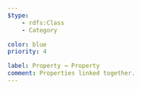```yaml
---
$type: 
    - rdfs:Class
    - Category

color: blue
priority: 4

label: Property → Property
comment: Properties linked together.
---
```

